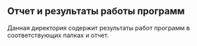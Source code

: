 ## Отчет и результаты работы программ
Данная директория содержит результаты работ программ в соответствующих папках и отчет.
